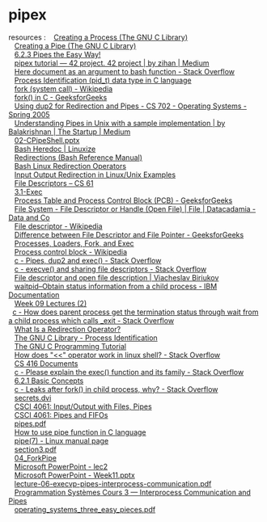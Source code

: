 # pipex

resources :
        &nbsp;&nbsp;&nbsp;<a href="https://www.gnu.org/software/libc/manual/html_node/Creating-a-Process.html">Creating a Process (The GNU C Library)</a><br />
        &nbsp;&nbsp;&nbsp;<a href="https://www.gnu.org/software/libc/manual/html_node/Creating-a-Pipe.html">Creating a Pipe (The GNU C Library)</a> <br />
        &nbsp;&nbsp;&nbsp;<a href="https://tldp.org/LDP/lpg/node12.html">6.2.3 Pipes the Easy Way!</a><br />
        &nbsp;&nbsp;&nbsp;<a href="https://csnotes.medium.com/pipex-tutorial-42-project-4469f5dd5901">pipex tutorial — 42 project. 42 project | by zihan | Medium</a>  <br />
        &nbsp;&nbsp;&nbsp;<a href="https://stackoverflow.com/questions/4664229/here-document-as-an-argument-to-bash-function">Here document as an argument to bash function - Stack Overflow</a><br />
        &nbsp;&nbsp;&nbsp;<a href="https://www.includehelp.com/c/process-identification-pid_t-data-type.aspx">Process Identification (pid_t) data type in C language</a><br />
        &nbsp;&nbsp;&nbsp;<a href="https://en.wikipedia.org/wiki/Fork_(system_call)#Communication">fork (system call) - Wikipedia</a><br />
        &nbsp;&nbsp;&nbsp;<a href="https://www.geeksforgeeks.org/fork-system-call/">fork() in C - GeeksforGeeks</a><br />
        &nbsp;&nbsp;&nbsp;<a href="http://www.cs.loyola.edu/~jglenn/702/S2005/Examples/dup2.html">Using dup2 for Redirection and Pipes - CS 702 - Operating Systems - Spring 2005</a><br />
        &nbsp;&nbsp;&nbsp;<a href="https://medium.com/swlh/understanding-pipes-in-unix-with-a-sample-implementation-9fe110d36412">Understanding Pipes in Unix with a sample implementation | by Balakrishnan | The Startup | Medium</a><br />
        &nbsp;&nbsp;&nbsp;<a href="http://cobweb.cs.uga.edu/~maria/classes/4730-Fall-2016/slides/02-CPipeShell.pptx.pdf">02-CPipeShell.pptx</a><br />
        &nbsp;&nbsp;&nbsp;<a href="https://linuxize.com/post/bash-heredoc/">Bash Heredoc | Linuxize</a><br />
        &nbsp;&nbsp;&nbsp;<a href="https://www.gnu.org/software/bash/manual/html_node/Redirections.html">Redirections (Bash Reference Manual)</a><br />
        &nbsp;&nbsp;&nbsp;<a href="https://linuxhint.com/redirection-operators-bash/">Bash Linux Redirection Operators</a><br />
        &nbsp;&nbsp;&nbsp;<a href="https://www.guru99.com/linux-redirection.html">Input Output Redirection in Linux/Unix Examples</a><br />
        &nbsp;&nbsp;&nbsp;<a href="https://cs61.seas.harvard.edu/site/ref/file-descriptors/#gsc.tab=0">File Descriptors – CS 61</a><br />
        &nbsp;&nbsp;&nbsp;<a href="http://www.csc.villanova.edu/~mprobson/courses/sp20-csc2405/3.1-Exec.pdf">3.1-Exec</a><br />
        &nbsp;&nbsp;&nbsp;<a href="https://www.geeksforgeeks.org/process-table-and-process-control-block-pcb/">Process Table and Process Control Block (PCB) - GeeksforGeeks</a><br />
        &nbsp;&nbsp;&nbsp;<a href="https://datacadamia.com/file/file_descriptor">File System - File Descriptor or Handle (Open File) | File | Datacadamia - Data and Co</a><br />
        &nbsp;&nbsp;&nbsp;<a href="https://en.wikipedia.org/wiki/File_descriptor">File descriptor - Wikipedia</a><br />
        &nbsp;&nbsp;&nbsp;<a href="https://www.geeksforgeeks.org/difference-between-file-descriptor-and-file-pointer/">Difference between File Descriptor and File Pointer - GeeksforGeeks</a><br />
        &nbsp;&nbsp;&nbsp;<a href="https://courses.cs.washington.edu/courses/cse451/04wi/section/ab/notes/fork/">Processes, Loaders, Fork, and Exec</a><br />
        &nbsp;&nbsp;&nbsp;<a href="https://en.wikipedia.org/wiki/Process_control_block">Process control block - Wikipedia</a><br />
        &nbsp;&nbsp;&nbsp;<a href="https://stackoverflow.com/questions/33884291/pipes-dup2-and-exec">c - Pipes, dup2 and exec() - Stack Overflow</a><br />
        &nbsp;&nbsp;&nbsp;<a href="https://stackoverflow.com/questions/3179636/execve-and-sharing-file-descriptors">c - execve() and sharing file descriptors - Stack Overflow</a><br />
        &nbsp;&nbsp;&nbsp;<a href="https://biriukov.dev/docs/fd-pipe-session-terminal/1-file-descriptor-and-open-file-description/">File descriptor and open file description | Viacheslav Biriukov</a><br />
        &nbsp;&nbsp;&nbsp;<a href="https://www.ibm.com/docs/en/ztpf/1.1.0.15?topic=apis-waitpidobtain-status-information-from-child-process">waitpid–Obtain status information from a child process - IBM Documentation</a><br />
        &nbsp;&nbsp;&nbsp;<a href="https://www.cse.unsw.edu.au/~cs1521/18s2/lectures/week09/slide002.html">Week 09 Lectures (2)</a><br />
        &nbsp;&nbsp;<a href="https://stackoverflow.com/questions/6749475/how-does-parent-process-get-the-termination-status-through-wait-from-a-child-pro">c - How does parent process get the termination status through wait from a child process which calls _exit - Stack Overflow</a><br />
        &nbsp;&nbsp;&nbsp;<a href="https://www.lifewire.com/redirection-operator-2625979">What Is a Redirection Operator?</a><br />
        &nbsp;&nbsp;&nbsp;<a href="https://ftp.gnu.org/old-gnu/Manuals/glibc-2.2.3/html_node/libc_554.html">The GNU C Library - Process Identification</a><br />
        &nbsp;&nbsp;&nbsp;<a href="http://crasseux.com/books/ctutorial/Environment-variables.html">The GNU C Programming Tutorial</a><br />
        &nbsp;&nbsp;&nbsp;<a href="https://stackoverflow.com/questions/12168523/how-does-operator-work-in-linux-shell">How does "<<" operator work in linux shell? - Stack Overflow</a><br />
        &nbsp;&nbsp;&nbsp;<a href="https://people.cs.rutgers.edu/~pxk/416/notes/c-tutorials/pipe.html">CS 416 Documents</a><br />
        &nbsp;&nbsp;&nbsp;<a href="https://stackoverflow.com/questions/4204915/please-explain-the-exec-function-and-its-family">c - Please explain the exec() function and its family - Stack Overflow</a><br />
        &nbsp;&nbsp;&nbsp;<a href="https://tldp.org/LDP/lpg/node10.html">6.2.1 Basic Concepts</a><br />
        &nbsp;&nbsp;&nbsp;<a href="https://stackoverflow.com/questions/49351224/leaks-after-fork-in-child-process-why">c - Leaks after fork() in child process, why? - Stack Overflow</a><br />
        &nbsp;&nbsp;&nbsp;<a href="https://people.eecs.berkeley.edu/~daw/papers/secrets-icc06.pdf">secrets.dvi</a><br />
        &nbsp;&nbsp;&nbsp;<a href="https://www-users.cse.umn.edu/~kauffman/4061/05-io-files-pipes.pdf">CSCI 4061: Input/Output with Files, Pipes</a><br />
        &nbsp;&nbsp;&nbsp;<a href="https://www-users.cse.umn.edu/~kauffman/4061/09-pipes-fifos.pdf">CSCI 4061: Pipes and FIFOs</a><br />
        &nbsp;&nbsp;&nbsp;<a href="http://www.eg.bucknell.edu/~cs315/Spring08/labs/lab02/pipes.pdf">pipes.pdf</a><br />
        &nbsp;&nbsp;&nbsp;<a href="https://linuxhint.com/using_pipe_function_c_language/">How to use pipe function in C language</a><br />
        &nbsp;&nbsp;&nbsp;<a href="https://man7.org/linux/man-pages/man7/pipe.7.html">pipe(7) - Linux manual page</a><br />
        &nbsp;&nbsp;&nbsp;<a href="https://inst.eecs.berkeley.edu/~cs162/fa20/static/sections/section3.pdf">section3.pdf</a><br />
        &nbsp;&nbsp;&nbsp;<a href="https://ece.uwaterloo.ca/~agurfink/ece650.f19/assets/pdf/04_ForkPipe.pdf">04_ForkPipe</a><br />
       &nbsp;&nbsp;&nbsp;<a href="https://cse.iitkgp.ac.in/~pallab/lec2.pdf">Microsoft PowerPoint - lec2</a><br />
        &nbsp;&nbsp;&nbsp;<a href="https://www.cs.purdue.edu/homes/ci/cs240/Week11.pdf">Microsoft PowerPoint - Week11.pptx</a><br />
        &nbsp;&nbsp;&nbsp;<a href="https://web.stanford.edu/class/archive/cs/cs110/cs110.1196/static/lectures/06-Execvp-Pipes-and-Interprocess-Communication/lecture-06-execvp-pipes-interprocess-communication.pdf">lecture-06-execvp-pipes-interprocess-communication.pdf</a><br />
        &nbsp;&nbsp;&nbsp;<a href="https://upsilon.cc/~zack/teaching/1314/progsyst/cours-03-pipe.pdf">Programmation Systèmes Cours 3 — Interprocess Communication and Pipes</a><br />
        &nbsp;&nbsp;&nbsp;<a href="https://techiefood4u.files.wordpress.com/2020/02/operating_systems_three_easy_pieces.pdf">operating_systems_three_easy_pieces.pdf</a><br />
